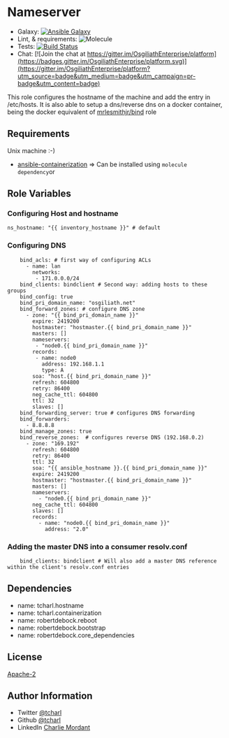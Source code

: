 Nameserver
=========

* Galaxy: [![Ansible Galaxy](https://img.shields.io/badge/galaxy-tcharl.ansible_nameserver-660198.svg?style=flat)](https://galaxy.ansible.com/tcharl/ansible_nameserver)
* Lint,  & requirements: ![Molecule](https://github.com/OsgiliathEnterprise/ansible-nameserver/workflows/Molecule/badge.svg)
* Tests: [![Build Status](https://travis-ci.com/OsgiliathEnterprise/ansible-nameserver.svg?branch=master)](https://travis-ci.org/OsgiliathEnterprise/ansible-nameserver)
* Chat: [![Join the chat at https://gitter.im/OsgiliathEnterprise/platform](https://badges.gitter.im/OsgiliathEnterprise/platform.svg)](https://gitter.im/OsgiliathEnterprise/platform?utm_source=badge&utm_medium=badge&utm_campaign=pr-badge&utm_content=badge)

This role configures the hostname of the machine and add the entry in /etc/hosts.
It is also able to setup a dns/reverse dns on a docker container, being the docker equivalent of [mrlesmithjr/bind](https://github.com/mrlesmithjr/ansible-bind) role

Requirements
------------

Unix machine :-)
* [ansible-containerization](https://galaxy.ansible.com/tcharl/ansible_containerization)
=> Can be installed using `molecule dependency`or  

Role Variables
--------------

### Configuring Host and hostname
```
ns_hostname: "{{ inventory_hostname }}" # default
```

### Configuring DNS
```
    bind_acls: # first way of configuring ACLs
      - name: lan
        networks:
         - 171.0.0.0/24
    bind_clients: bindclient # Second way: adding hosts to these groups
    bind_config: true
    bind_pri_domain_name: "osgiliath.net"
    bind_forward_zones: # configure DNS zone
      - zone: "{{ bind_pri_domain_name }}"
        expire: 2419200
        hostmaster: "hostmaster.{{ bind_pri_domain_name }}"
        masters: []
        nameservers:
         - "node0.{{ bind_pri_domain_name }}"
        records:
         - name: node0
           address: 192.168.1.1
           type: A
        soa: "host.{{ bind_pri_domain_name }}"
        refresh: 604800
        retry: 86400
        neg_cache_ttl: 604800
        ttl: 32
        slaves: []
    bind_forwarding_server: true # configures DNS forwarding
    bind_forwarders:
      - 8.8.8.8
    bind_manage_zones: true
    bind_reverse_zones:  # configures reverse DNS (192.168.0.2)
      - zone: "169.192"
        refresh: 604800
        retry: 86400
        ttl: 32
        soa: "{{ ansible_hostname }}.{{ bind_pri_domain_name }}"
        expire: 2419200
        hostmaster: "hostmaster.{{ bind_pri_domain_name }}"
        masters: []
        nameservers:
          - "node0.{{ bind_pri_domain_name }}"
        neg_cache_ttl: 604800
        slaves: []
        records:
          - name: "node0.{{ bind_pri_domain_name }}"
            address: "2.0"
```

### Adding the master DNS into a consumer resolv.conf 

```
    bind_clients: bindclient # Will also add a master DNS reference within the client's resolv.conf entries
```


Dependencies
------------

  - name: tcharl.hostname
  - name: tcharl.containerization
  - name: robertdebock.reboot
  - name: robertdebock.bootstrap
  - name: robertdebock.core_dependencies

License
-------


[Apache-2](https://www.apache.org/licenses/LICENSE-2.0)

Author Information
------------------

* Twitter [@tcharl](https://twitter.com/Tcharl)
* Github [@tcharl](https://github.com/Tcharl)
* LinkedIn [Charlie Mordant](https://www.linkedin.com/in/charlie-mordant-51796a97/)
